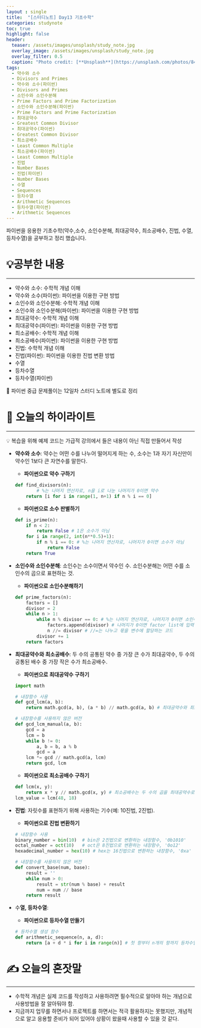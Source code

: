 ```yaml
---
layout : single
title:  "[스터디노트] Day13 기초수학"
categories: studynote
toc: true
highlight: false
header:
  teaser: /assets/images/unsplash/study_note.jpg
  overlay_image: /assets/images/unsplash/study_note.jpg
  overlay_filter: 0.5
  caption: "Photo credit: [**Unsplash**](https://unsplash.com/photos/842ofHC6MaI)"
tags:
  - 약수와 소수
  - Divisors and Primes
  - 약수와 소수(파이썬)
  - Divisors and Primes 
  - 소인수와 소인수분해
  - Prime Factors and Prime Factorization
  - 소인수와 소인수분해(파이썬)
  - Prime Factors and Prime Factorization 
  - 최대공약수
  - Greatest Common Divisor
  - 최대공약수(파이썬)
  - Greatest Common Divisor 
  - 최소공배수
  - Least Common Multiple
  - 최소공배수(파이썬)
  - Least Common Multiple 
  - 진법
  - Number Bases
  - 진법(파이썬)
  - Number Bases 
  - 수열
  - Sequences
  - 등차수열
  - Arithmetic Sequences
  - 등차수열(파이썬)
  - Arithmetic Sequences 
---
```


파이썬을 응용한 기초수학(약수,소수, 소인수분해, 최대공약수, 최소공배수, 진법, 수열, 등차수열)을 공부하고 정리 했습니다.

# 💡공부한 내용

---

- 약수와 소수: 수학적 개념 이해
- 약수와 소수(파이썬): 파이썬을 이용한 구현 방법
- 소인수와 소인수분해: 수학적 개념 이해
- 소인수와 소인수분해(파이썬): 파이썬을 이용한 구현 방법
- 최대공약수: 수학적 개념 이해
- 최대공약수(파이썬): 파이썬을 이용한 구현 방법
- 최소공배수: 수학적 개념 이해
- 최소공배수(파이썬): 파이썬을 이용한 구현 방법
- 진법: 수학적 개념 이해
- 진법(파이썬): 파이썬을 이용한 진법 변환 방법
- 수열
- 등차수열
- 등차수열(파이썬)

<aside>
📌 파이썬 중급 문제풀이는 12일차 스터디 노트에 별도로 정리

</aside>

# 📝 오늘의 하이라이트

---

<aside>
💡 복습을 위해 예제 코드는 가급적 강의에서 들은 내용이 아닌 직접 만들어서 작성

</aside>

- **약수와 소수**: 약수는 어떤 수를 나누어 떨어지게 하는 수, 소수는 1과 자기 자신만이 약수인 1보다 큰 자연수를 말한다.
    - **파이썬으로 약수 구하기**
    
    ```python
    def find_divisors(n):
    		# %는 나머지 연산자로, n을 i로 나눈 나머지가 0이면 약수
        return [i for i in range(1, n+1) if n % i == 0] 
    ```
    
    - **파이썬으로 소수 판별하기**
    
    ```python
    def is_prime(n):
        if n < 2:
            return False # 1은 소수가 아님
        for i in range(2, int(n**0.5)+1):
            if n % i == 0: # %는 나머지 연산자로, 나머지가 0이면 소수가 아님
                return False 
        return True
    ```
    
- **소인수와 소인수분해**: 소인수는 소수이면서 약수인 수. 소인수분해는 어떤 수를 소인수의 곱으로 표현하는 것.
    - **파이썬으로 소인수분해하기**
    
    ```python
    def prime_factors(n):
        factors = []
        divisor = 2
        while n > 1:
            while n % divisor == 0: # %는 나머지 연산자로, 나머지가 0이면 소인수
                factors.append(divisor) # 나머지가 0이면 factor list에 입력
                n //= divisor # //=는 나누고 몫을 변수에 할당하는 코드
            divisor += 1
        return factors
    ```
    
- **최대공약수와 최소공배수**: 두 수의 공통된 약수 중 가장 큰 수가 최대공약수, 두 수의 공통된 배수 중 가장 작은 수가 최소공배수.
    - **파이썬으로 최대공약수 구하기**
    
    ```python
    import math
    
    # 내장함수 사용
    def gcd_lcm(a, b):
        return math.gcd(a, b), (a * b) // math.gcd(a, b) # 최대공약수와 최소공배수
    
    # 내장함수를 사용하지 않은 버전
    def gcd_lcm_manual(a, b):
        gcd = a
        lcm = b
        while b != 0:
            a, b = b, a % b
            gcd = a
        lcm *= gcd // math.gcd(a, lcm)
        return gcd, lcm
    ```
    
    - **파이썬으로 최소공배수 구하기**
    
    ```python
    def lcm(x, y):
        return x * y // math.gcd(x, y) # 최소공배수는 두 수의 곱을 최대공약수로 나눈 값
    lcm_value = lcm(48, 18)
    ```
    
- **진법**: 자릿수를 표현하기 위해 사용하는 기수(예: 10진법, 2진법).
    - **파이썬으로 진법 변환하기**
    
    ```python
    # 내장함수 사용
    binary_number = bin(10)  # bin은 2진법으로 변환하는 내장함수, '0b1010'
    octal_number = oct(10)   # oct은 8진법으로 변환하는 내장함수, '0o12'
    hexadecimal_number = hex(10) # hex는 16진법으로 변환하는 내장함수, '0xa'
    
    # 내장함수를 사용하지 않은 버전
    def convert_base(num, base):
        result = ''
        while num > 0:
            result = str(num % base) + result
            num = num // base
        return result
    ```
    
- 수**열, 등차수열**:
    - **파이썬으로 등차수열 만들기**
    
    ```python
    # 등차수열 생성 함수
    def arithmetic_sequence(n, a, d):
        return [a + d * i for i in range(n)] # 첫 항부터 n개의 항까지 등차수열 생성
    ```
    

# ✍️ 오늘의 혼잣말

---

- 수학적 개념은 실제 코드를 작성하고 사용하려면 필수적으로 알아야 하는 개념으로 사용방법을 잘 알아둬야 함.
- 지금까지 업무를 하면서나 프로젝트를 하면서는 적극 활용하지는 못했지만, 개념적으로 알고 응용할 준비가 되어 있어야 상황이 왔을때 사용할 수 있을 것 같다.